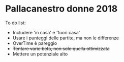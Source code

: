 # Pallacanestro donne 2018

To do list:

- Includere 'in casa' e 'fuori casa'
- Usare i punteggi delle partite, ma non le differenze
- OverTime è pareggio
- ~~Tentare varie beta, non solo quella ottimizzata~~
- Mettere un potenziale alto
